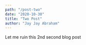 ```yaml
---
path: "/post-two"
date: "2020-10-30"
title: "Two Post"
author: "Jay Jay Abraham"
---
```

Let me ruin this 2nd second blog post